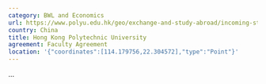 ```yaml
---
category: BWL and Economics
url: https://www.polyu.edu.hk/geo/exchange-and-study-abroad/incoming-students/
country: China
title: Hong Kong Polytechnic University
agreement: Faculty Agreement
location: '{"coordinates":[114.179756,22.304572],"type":"Point"}'
---
```

...